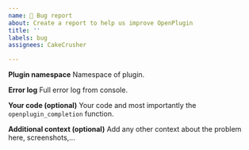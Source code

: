 ```yaml
---
name: 🐞 Bug report
about: Create a report to help us improve OpenPlugin
title: ''
labels: bug
assignees: CakeCrusher

---
```


**Plugin namespace**
Namespace of plugin.

**Error log**
Full error log from console.

**Your code (optional)** 
Your code and most importantly the `openplugin_completion` function.

**Additional context (optional)**
Add any other context about the problem here, screenshots,...
